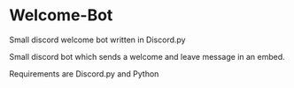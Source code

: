 # Welcome-Bot
Small discord welcome bot written in Discord.py


Small discord bot which sends a welcome and leave message in an embed.

Requirements are Discord.py and Python
